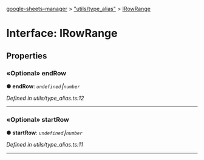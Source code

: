 [google-sheets-manager](../README.md) > ["utils/type_alias"](../modules/_utils_type_alias_.md) > [IRowRange](../interfaces/_utils_type_alias_.irowrange.md)



# Interface: IRowRange


## Properties
<a id="endrow"></a>

### «Optional» endRow

**●  endRow**:  *`undefined`⎮`number`* 

*Defined in utils/type_alias.ts:12*





___

<a id="startrow"></a>

### «Optional» startRow

**●  startRow**:  *`undefined`⎮`number`* 

*Defined in utils/type_alias.ts:11*





___


